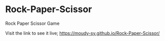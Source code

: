 # Rock-Paper-Scissor
Rock Paper Scissor Game

Visit the link to see it live;
https://moudy-sy.github.io/Rock-Paper-Scissor/